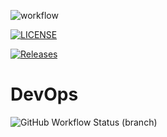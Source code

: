 ![workflow](https://github.com/DGBCALI03/sMethodsDB/actions/workflows/main.yml/badge.svg)

[![LICENSE](https://img.shields.io/github/license/DGBCALI03/devops.svg?style=flat-square)](https://github.com/DGBCALI03/devops/blob/master/LICENSE)

[![Releases](https://img.shields.io/github/release/DGBCALI03/devops/all.svg?style=flat-square)](https://github.com/DGBCALI03/devops/releases)


# DevOps
![GitHub Workflow Status (branch)](https://img.shields.io/github/workflow/status/DGBCALI03/sMethodsDB/ref/heads/main.yml/<branch>?style=flat-square)
